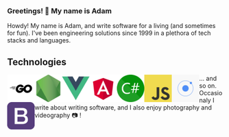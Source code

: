 ### Greetings! 👋 My name is Adam

Howdy! My name is Adam, and write software for a living (and sometimes for fun). I've been engineering solutions since 1999 in a plethora of tech stacks and languages.

## Technologies

<img align="left" alt="Go" src="go.png" width="64" />
<img align="left" alt="NodeJS" src="nodejs.png" width="64" />
<img align="left" alt="VueJS" src="vue.png" width="64" />
<img align="left" alt="Angular" src="angular.png" width="64" />
<img align="left" alt="C#" src="csharp.png" width="64" />
<img align="left" alt="JavaScript" src="javascript.png" width="64" />
<img align="left" alt="Ionic" src="ionic.png" width="64" />
<img align="left" alt="Bootstrap" src="bootstrap.png" width="64" />


... and so on. Occasionaly I write about writing software, and I also enjoy photography and videography 📷 !



<!--
**adampresley/adampresley** is a ✨ _special_ ✨ repository because its `README.md` (this file) appears on your GitHub profile.

Here are some ideas to get you started:

- 🔭 I’m currently working on ...
- 🌱 I’m currently learning ...
- 👯 I’m looking to collaborate on ...
- 🤔 I’m looking for help with ...
- 💬 Ask me about ...
- 📫 How to reach me: ...
- 😄 Pronouns: ...
- ⚡ Fun fact: ...
-->
